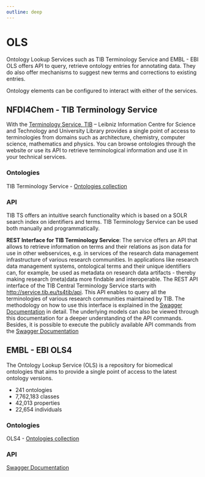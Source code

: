 ```yaml
---
outline: deep
---
```


# OLS 

Ontology Lookup Services such as TIB Terminology Service and EMBL - EBI OLS offers API to query, retrieve ontology entries for annotating data. They do also offer mechanisms to suggest new terms and corrections to existing entries. 

Ontology elements can be configured to interact with either of the services.

## NFDI4Chem - TIB Terminology Service

With the [Terminology Service, TIB](https://terminology.tib.eu/ts/) – Leibniz Information Centre for Science and Technology and University Library provides a single point of access to terminologies from domains such as architecture, chemistry, computer science, mathematics and physics. You can browse ontologies through the website or use its API to retrieve terminological information and use it in your technical services.

### Ontologies

TIB Terminology Service - [Ontologies collection](https://terminology.tib.eu/ts/ontologies?page=1)

### API

TIB TS offers an intuitive search functionality which is based on a SOLR search index on identifiers and terms. TIB Terminology Service can be used both manually and programmatically.

**REST Interface for TIB Terminology Service**: The service offers an API that allows to retrieve information on terms and their relations as json data for use in other webservices, e.g. in services of the research data management infrastructure of various research communities. In applications like research data management systems, ontological terms and their unique identifiers can, for example, be used as metadata on research data artifacts - thereby making research (meta)data more findable and interoperable. The REST API interface of the TIB Central Terminology Service starts with http://service.tib.eu/ts4tib/api. This API enables to query all the terminologies of various research communities maintained by TIB. The methodology on how to use this interface is explained in the [Swagger Documentation](https://service.tib.eu/ts4tib/swagger-ui.html) in detail. The underlying models can also be viewed through this documentation for a deeper understanding of the API commands. Besides, it is possible to execute the publicly available API commands from the [Swagger Documentation](https://service.tib.eu/ts4tib/swagger-ui.html)

## EMBL - EBI OLS4

The Ontology Lookup Service (OLS) is a repository for biomedical ontologies that aims to provide a single point of access to the latest ontology versions.

- 241 ontologies
- 7,762,183 classes
- 42,013 properties
- 22,654 individuals

### Ontologies

OLS4 - [Ontologies collection](https://www.ebi.ac.uk/ols4/ontologies)

### API

[Swagger Documentation](https://www.ebi.ac.uk/ols4/swagger-ui/index.html)
